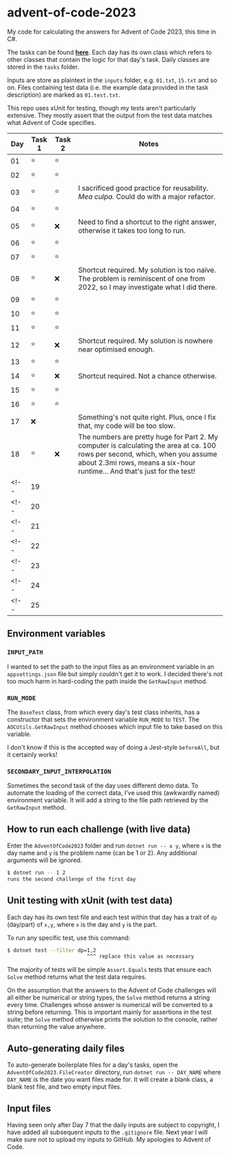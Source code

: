 # advent-of-code-2023

My code for calculating the answers for Advent of Code 2023, this time in C#.

The tasks can be found **[here](https://adventofcode.com/2023)**. Each day has its own class which refers to other classes that contain the logic for that day's task. Daily classes are stored in the `tasks` folder.

Inputs are store as plaintext in the `inputs` folder, e.g. `01.txt`, `15.txt` and so on. Files containing test data (i.e. the example data provided in the task description) are marked as `01.test.txt`.

This repo uses xUnit for testing, though my tests aren't particularly extensive. They mostly assert that the output from the test data matches what Advent of Code specifies.

| Day | Task 1 | Task 2 | Notes |
| --- | ------ | ------ | ----- |
| 01  | ⭐    | ⭐     |       |
| 02  | ⭐    | ⭐     |       |
| 03  | ⭐    | ⭐     | I sacrificed good practice for reusability. _Mea culpa._ Could do with a major refactor. |
| 04  | ⭐    | ⭐     |       |
| 05  | ⭐    | ❌     | Need to find a shortcut to the right answer, otherwise it takes too long to run. |
| 06  | ⭐    | ⭐     |       |
| 07  | ⭐    | ⭐     |       |
| 08  | ⭐    | ❌     | Shortcut required. My solution is too na&iuml;ve. The problem is reminiscent of one from 2022, so I may investigate what I did there. |
| 09  | ⭐    | ⭐     |       |
| 10  | ⭐    | ⭐     |       |
| 11  | ⭐    | ⭐     |       |
| 12  | ⭐    | ❌     | Shortcut required. My solution is nowhere near optimised enough. |
| 13  | ⭐    | ⭐     |       |
| 14  | ⭐    | ❌     | Shortcut required. Not a chance otherwise. |
| 15  | ⭐    | ⭐     |       |
| 16  | ⭐    | ⭐     |       |
| 17  | ❌    |        | Something's not quite right. Plus, once I fix that, my code will be too slow. |
| 18  | ⭐    | ❌     | The numbers are pretty huge for Part 2. My computer is calculating the area at ca. 100 rows per second, which, when you assume about 2.3mi rows, means a six-hour runtime... And that's just for the test! |
<!-- | 19  |        |        |       | -->
<!-- | 20  |        |        |       | -->
<!-- | 21  |        |        |       | -->
<!-- | 22  |        |        |       | -->
<!-- | 23  |        |        |       | -->
<!-- | 24  |        |        |       | -->
<!-- | 25  |        |        |       | -->

## Environment variables

### `INPUT_PATH`

I wanted to set the path to the input files as an environment variable in an `appsettings.json` file but simply couldn't get it to work. I decided there's not too much harm in hard-coding the path inside the `GetRawInput` method.

### `RUN_MODE`

The `BaseTest` class, from which every day's test class inherits, has a constructor that sets the environment variable `RUN_MODE` to `TEST`. The `AOCUtils.GetRawInput` method chooses which input file to take based on this variable.

I don't know if this is the accepted way of doing a Jest-style `beforeAll`, but it certainly works!

### `SECONDARY_INPUT_INTERPOLATION`

Sometimes the second task of the day uses different demo data. To automate the loading of the correct data, I've used this (awkwardly named) environment variable. It will add a string to the file path retrieved by the `GetRawInput` method.

## How to run each challenge (with live data)

Enter the `AdventOfCode2023` folder and run `dotnet run -- x y`, where `x` is the day name and `y` is the problem name (can be 1 or 2). Any additional arguments will be ignored.

```sh
$ dotnet run -- 1 2
runs the second challenge of the first day
```

## Unit testing with xUnit (with test data)

Each day has its own test file and each test within that day has a trait of `dp` (day/part) of `x,y`, where `x` is the day and `y` is the part.

To run any specific test, use this command:

```sh
$ dotnet test --filter dp=1,2
                          ^^^ replace this value as necessary
```

The majority of tests will be simple `Assert.Equals` tests that ensure each `Solve` method returns what the test data requires.

On the assumption that the answers to the Advent of Code challenges will all either be numerical or string types, the `Solve` method returns a string every time. Challenges whose answer is numerical will be converted to a string before returning. This is important mainly for assertions in the test suite; the `Solve` method otherwise prints the solution to the console, rather than returning the value anywhere.

## Auto-generating daily files

To auto-generate boilerplate files for a day's tasks, open the `AdventOfCode2023.FileCreator` directory, run `dotnet run -- DAY_NAME` where `DAY_NAME` is the date you want files made for. It will create a blank class, a blank test file, and two empty input files.

## Input files

Having seen only after Day 7 that the daily inputs are subject to copyright, I have added all subsequent inputs to the `.gitignore` file. Next year I will make sure not to upload my inputs to GitHub. My apologies to Advent of Code.
